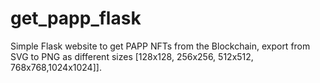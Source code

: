 # get_papp_flask
Simple Flask website to get PAPP NFTs from the Blockchain, export from SVG to PNG as different sizes [128x128, 256x256, 512x512, 768x768,1024x1024]].
